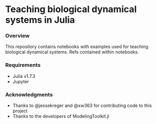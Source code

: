 # Teaching biological dynamical systems in Julia

### Overview 
This repository contains notebooks with examples used for teaching biological dynamical systems. Refs contained within notebooks.

### Requirements
- Julia v1.7.3
- Jupyter

### Acknowledgments
- Thanks to @jessekreger and @xw363 for contributing code to this project
- Thanks to the developers of ModelingToolkit.jl 

